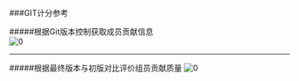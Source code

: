 ###GIT计分参考

#####根据Git版本控制获取成员贡献信息
 <br>
 ![0](../assets/case/git_score/00.png)
 <br>

-----
#####根据最终版本与初版对比评价组员贡献质量
 ![0](../assets/case/git_score/01.png)
